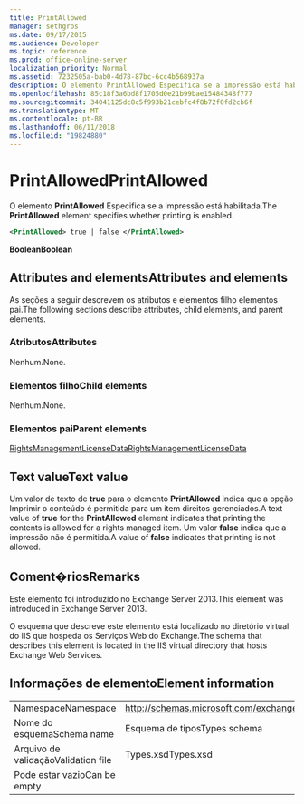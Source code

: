 ```yaml
---
title: PrintAllowed
manager: sethgros
ms.date: 09/17/2015
ms.audience: Developer
ms.topic: reference
ms.prod: office-online-server
localization_priority: Normal
ms.assetid: 7232505a-bab0-4d78-87bc-6cc4b568937a
description: O elemento PrintAllowed Especifica se a impressão está habilitada.
ms.openlocfilehash: 85c18f3a6bd8f1705d0e21b99bae15484348f777
ms.sourcegitcommit: 34041125dc8c5f993b21cebfc4f8b72f0fd2cb6f
ms.translationtype: MT
ms.contentlocale: pt-BR
ms.lasthandoff: 06/11/2018
ms.locfileid: "19824880"
---
```

# <a name="printallowed"></a><span data-ttu-id="72cbb-103">PrintAllowed</span><span class="sxs-lookup"><span data-stu-id="72cbb-103">PrintAllowed</span></span>

<span data-ttu-id="72cbb-104">O elemento **PrintAllowed** Especifica se a impressão está habilitada.</span><span class="sxs-lookup"><span data-stu-id="72cbb-104">The **PrintAllowed** element specifies whether printing is enabled.</span></span> 
  
```XML
<PrintAllowed> true | false </PrintAllowed>
```

 <span data-ttu-id="72cbb-105">**Boolean**</span><span class="sxs-lookup"><span data-stu-id="72cbb-105">**Boolean**</span></span>
## <a name="attributes-and-elements"></a><span data-ttu-id="72cbb-106">Attributes and elements</span><span class="sxs-lookup"><span data-stu-id="72cbb-106">Attributes and elements</span></span>

<span data-ttu-id="72cbb-107">As seções a seguir descrevem os atributos e elementos filho elementos pai.</span><span class="sxs-lookup"><span data-stu-id="72cbb-107">The following sections describe attributes, child elements, and parent elements.</span></span>
  
### <a name="attributes"></a><span data-ttu-id="72cbb-108">Atributos</span><span class="sxs-lookup"><span data-stu-id="72cbb-108">Attributes</span></span>

<span data-ttu-id="72cbb-109">Nenhum.</span><span class="sxs-lookup"><span data-stu-id="72cbb-109">None.</span></span>
  
### <a name="child-elements"></a><span data-ttu-id="72cbb-110">Elementos filho</span><span class="sxs-lookup"><span data-stu-id="72cbb-110">Child elements</span></span>

<span data-ttu-id="72cbb-111">Nenhum.</span><span class="sxs-lookup"><span data-stu-id="72cbb-111">None.</span></span>
  
### <a name="parent-elements"></a><span data-ttu-id="72cbb-112">Elementos pai</span><span class="sxs-lookup"><span data-stu-id="72cbb-112">Parent elements</span></span>

[<span data-ttu-id="72cbb-113">RightsManagementLicenseData</span><span class="sxs-lookup"><span data-stu-id="72cbb-113">RightsManagementLicenseData</span></span>](rightsmanagementlicensedata.md)
  
## <a name="text-value"></a><span data-ttu-id="72cbb-114">Text value</span><span class="sxs-lookup"><span data-stu-id="72cbb-114">Text value</span></span>

<span data-ttu-id="72cbb-115">Um valor de texto de **true** para o elemento **PrintAllowed** indica que a opção Imprimir o conteúdo é permitida para um item direitos gerenciados.</span><span class="sxs-lookup"><span data-stu-id="72cbb-115">A text value of **true** for the **PrintAllowed** element indicates that printing the contents is allowed for a rights managed item.</span></span> <span data-ttu-id="72cbb-116">Um valor **false** indica que a impressão não é permitida.</span><span class="sxs-lookup"><span data-stu-id="72cbb-116">A value of **false** indicates that printing is not allowed.</span></span> 
  
## <a name="remarks"></a><span data-ttu-id="72cbb-117">Coment�rios</span><span class="sxs-lookup"><span data-stu-id="72cbb-117">Remarks</span></span>

<span data-ttu-id="72cbb-118">Este elemento foi introduzido no Exchange Server 2013.</span><span class="sxs-lookup"><span data-stu-id="72cbb-118">This element was introduced in Exchange Server 2013.</span></span>
  
<span data-ttu-id="72cbb-119">O esquema que descreve este elemento está localizado no diretório virtual do IIS que hospeda os Serviços Web do Exchange.</span><span class="sxs-lookup"><span data-stu-id="72cbb-119">The schema that describes this element is located in the IIS virtual directory that hosts Exchange Web Services.</span></span>
  
## <a name="element-information"></a><span data-ttu-id="72cbb-120">Informações de elemento</span><span class="sxs-lookup"><span data-stu-id="72cbb-120">Element information</span></span>

|||
|:-----|:-----|
|<span data-ttu-id="72cbb-121">Namespace</span><span class="sxs-lookup"><span data-stu-id="72cbb-121">Namespace</span></span>  <br/> |http://schemas.microsoft.com/exchange/services/2006/types  <br/> |
|<span data-ttu-id="72cbb-122">Nome do esquema</span><span class="sxs-lookup"><span data-stu-id="72cbb-122">Schema name</span></span>  <br/> |<span data-ttu-id="72cbb-123">Esquema de tipos</span><span class="sxs-lookup"><span data-stu-id="72cbb-123">Types schema</span></span>  <br/> |
|<span data-ttu-id="72cbb-124">Arquivo de validação</span><span class="sxs-lookup"><span data-stu-id="72cbb-124">Validation file</span></span>  <br/> |<span data-ttu-id="72cbb-125">Types.xsd</span><span class="sxs-lookup"><span data-stu-id="72cbb-125">Types.xsd</span></span>  <br/> |
|<span data-ttu-id="72cbb-126">Pode estar vazio</span><span class="sxs-lookup"><span data-stu-id="72cbb-126">Can be empty</span></span>  <br/> ||
   

